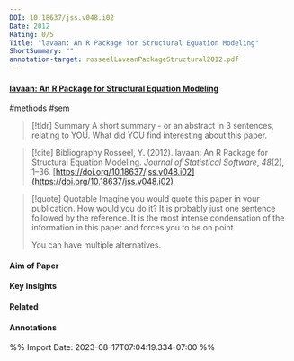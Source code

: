 ```yaml
---
DOI: 10.18637/jss.v048.i02
Date: 2012
Rating: 0/5
Title: "lavaan: An R Package for Structural Equation Modeling"
ShortSummary: ""
annotation-target: rosseelLavaanPackageStructural2012.pdf
---
```



#### [lavaan: An R Package for Structural Equation Modeling](rosseelLavaanPackageStructural2012.pdf)

#methods #sem 


> [!tldr] Summary
> A short summary - or an abstract in 3 sentences, relating to YOU. What did YOU find interesting about this paper. 

> [!cite] Bibliography
>Rosseel, Y. (2012). lavaan: An R Package for Structural Equation Modeling. _Journal of Statistical Software_, _48_(2), 1–36. [https://doi.org/10.18637/jss.v048.i02](https://doi.org/10.18637/jss.v048.i02)

> [!quote] Quotable
> Imagine you would quote this paper in your publication. How would you do it? It is probably just one sentence followed by the reference. It is the most intense condensation of the information in this paper and forces you to be on point. 
> 
> You can have multiple alternatives. 


#### Aim of Paper


#### Key insights 


#### Related

#### Annotations





%% Import Date: 2023-08-17T07:04:19.334-07:00 %%
